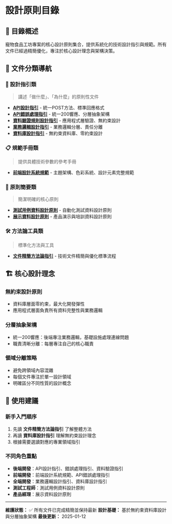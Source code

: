 # 設計原則目錄

## 🎯 目錄概述

寵物食品工坊專案的核心設計原則集合，提供系統化的技術設計指引與規範。所有文件已經過精簡優化，專注於核心設計理念與架構決策。

## 📁 文件分類導航

### 🔧 設計指引類
> 講述「做什麼」、「為什麼」的原則性文件

- **[API設計指引](./API設計指引.md)** - 統一POST方法、標準回應格式
- **[API錯誤處理指引](./API錯誤處理指引.md)** - 統一200響應、分層抽象架構
- **[資料驗證規則設計指引](./資料驗證規則設計指引.md)** - 應用程式層驗證、無約束設計
- **[業務邏輯設計指引](./業務邏輯設計指引.md)** - 業務邏輯分層、責任分離
- **[資料庫設計指引](./資料庫設計指引.md)** - 無約束資料庫、零約束設計

### 📋 規範手冊類
> 提供具體技術參數的參考手冊

- **[前端設計系統規範](./前端設計系統規範.md)** - 主題架構、色彩系統、設計元素完整規範

### 🎯 原則簡要類
> 簡潔明確的核心原則

- **[測試用例資料設計原則](./測試資料設計原則.md)** - 自動化測試資料設計原則
- **[展示資料設計原則](./展示資料設計原則.md)** - 產品演示與培訓資料設計原則

### 🛠 方法論工具類
> 標準化方法與工具

- **[文件精簡方法論指引](./文件精簡方法論指引.md)** - 技術文件精簡與優化標準流程

## 🏗 核心設計理念

### 無約束設計原則
- 資料庫層面零約束，最大化開發彈性
- 應用程式層面負責所有資料完整性與業務邏輯

### 分層抽象架構
- 統一200響應：後端專注業務邏輯，基礎設施處理連線問題
- 職責清晰分離：每層專注自己的核心職責

### 領域分離策略
- 避免跨領域內容混雜
- 每個文件專注於單一設計領域
- 明確區分不同性質的設計概念

## 🔧 使用建議

### 新手入門順序
1. 先讀 **文件精簡方法論指引** 了解整體方法
2. 再讀 **資料庫設計指引** 理解無約束設計理念
3. 根據需要選讀對應的專業領域指引

### 不同角色重點
- **後端開發**：API設計指引、錯誤處理指引、資料驗證指引
- **前端開發**：前端設計系統規範、API錯誤處理指引
- **全端開發**：業務邏輯設計指引、資料庫設計指引
- **測試工程師**：測試用例資料設計原則
- **產品經理**：展示資料設計原則

---

**維護狀態：** ✅ 所有文件已完成精簡並保持最新
**設計基礎：** 基於無約束資料庫設計與分層抽象架構
**最後更新：** 2025-01-12